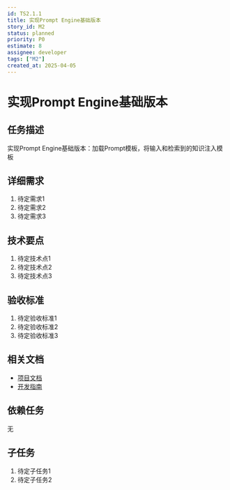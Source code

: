 ```yaml
---
id: TS2.1.1
title: 实现Prompt Engine基础版本
story_id: M2
status: planned
priority: P0
estimate: 8
assignee: developer
tags: ["M2"]
created_at: 2025-04-05
---
```


# 实现Prompt Engine基础版本

## 任务描述

实现Prompt Engine基础版本：加载Prompt模板，将输入和检索到的知识注入模板

## 详细需求

1. 待定需求1
2. 待定需求2
3. 待定需求3

## 技术要点

1. 待定技术点1
2. 待定技术点2
3. 待定技术点3

## 验收标准

1. 待定验收标准1
2. 待定验收标准2
3. 待定验收标准3

## 相关文档

- [项目文档](../../../docs/README.md)
- [开发指南](../../../docs/development.md)

## 依赖任务

无

## 子任务

1. 待定子任务1
2. 待定子任务2
